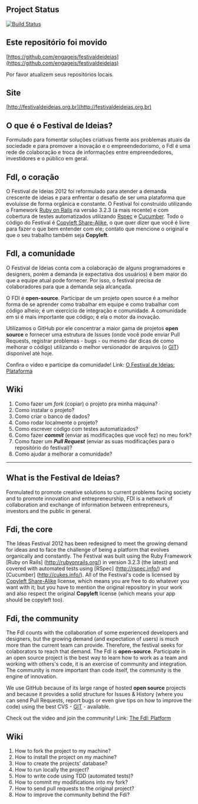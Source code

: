Project Status
------
[![Build Status](https://secure.travis-ci.org/softa/festivaldeideias.png?branch=master)](http://travis-ci.org/softa/festivaldeideias)

Este repositório foi movido
---------------------------
[https://github.com/engageis/festivaldeideias](https://github.com/engageis/festivaldeideias)

Por favor atualizem seus repositórios locais.


Site
----
[http://festivaldeideias.org.br](http://festivaldeideias.org.br)


O que é o Festival de Ideias?
-----------------------------

Formulado para fomentar soluções criativas frente aos problemas atuais da sociedade e para
promover a inovação e o empreendedorismo, o FdI é uma rede de colaboração e troca de
informações entre empreendedores, investidores e o público em geral.


FdI, o coração
--------------

O Festival de Ideias 2012 foi reformulado para atender a demanda crescente de ideias
e para enfrentar o desafio de ser uma plataforma que evoluísse de forma orgânica e constante.
O Festival foi construído utilizando o Framework [Ruby on Rails](http://rubyonrails.com.br/) na 
versão 3.2.3 (a mais recente) e com cobertura de testes automatizados utilizando [Rspec](http://rspec.info/) e [Cucumber](http://cukes.info/).
Todo o código do Festival é [Copyleft Share-Alike](http://pt.wikipedia.org/wiki/Copyleft), o que quer dizer que você é livre para fazer o que bem entender com ele; 
contato que mencione o original e que o seu trabalho também seja **Copyleft**.


FdI, a comunidade
-----------------

O Festival de Ideias conta com a colaboração de alguns programadores e designers, porém a demanda (e expectativa dos usuários) é bem maior do que a equipe
atual pode fornecer. Por isso, o festival precisa de colaboradores para que a demanda seja alcançada.

O FDI é **open-source**. Participar de um projeto open source é a melhor forma de se aprender como trabalhar em equipe e como trabalhar com código alheio; é um
exercício de integração e comunidade. A comunidade em si é mais importante que código; é ela o motor da inovação.

Utilizamos o GitHub por ele concentrar a maior gama de projetos **open source** e fornecer uma estrutura de Issues (onde você pode enviar Pull Requests, registrar
problemas - bugs - ou mesmo dar dicas de como melhorar o código) utilizando o melhor versionador de arquivos (o [GIT](http://pt.wikipedia.org/wiki/Git)) disponível
até hoje. 

Confira o vídeo e participe da comunidade!
Link: [O Festival de Ideias: Plataforma](http://www.youtube.com/embed/MX2ArQiavHU)


Wiki
----

1. Como fazer um *fork* (copiar) o projeto pra minha máquina?
2. Como instalar o projeto?
3. Como criar o banco de dados?
4. Como rodar localmente o projeto?
5. Como escrever código com testes automatizados?
6. Como fazer *__commit__* (enviar as modificações que você fez) no meu fork?
7. Como fazer um *__Pull Request__* (enviar as suas modificações para o repositório do festival)?
8. Como ajudar a melhorar a comunidade?







------------------------------


What is the Festival de Ideias?
-------------------------------
Formulated to promote creative solutions to current problems facing society and to 
promote innovation and entrepreneurship, FDI is a network of collaboration and exchange
of information between entrepreneurs, investors and the public in general.


Fdi, the core
-------------

The Ideas Festival 2012 has been redesigned to meet the growing demand for ideas and to face the challenge
of being a platform that evolves organically and constantly. The Festival was built using the Ruby Framework [Ruby on Rails] (http://rubyonrails.org/)
in version 3.2.3 (the latest) and covered with automated tests using [RSpec] (http://rspec.info/) and [Cucumber] (http://cukes.info/). 
All of the Festival's code is licensed by [Copyleft Share-Alike](http://en.wikipedia.org/wiki/Copyleft) license, which means you are free to do whatever you want with it; 
but you have to mention the original repository in your work and also respect the original **Copyleft** license (which means your app should be copyleft too).


Fdi, the community
------------------

The FdI counts with the collaboration of some experienced developers and designers, but the growing demand (and expectation of users)
is much more than the current team can provide. Therefore, the festival seeks for colaborators to reach that demand.
The FdI is **open-source**. Participate in an open source project is the best way to learn how to work as a team and working with others's code, it is an
exercise of community and integration. The community is more important than code itself, the community is the engine of innovation.

We use GitHub because of its large range of hosted **open source** projects and because it provides a solid structure for Issues & History (where you can send Pull Requests,
report bugs or even give tips on how to improve the code) using the best CVS - [GIT](http://pt.wikipedia.org/wiki/Git) - available.

Check out the video and join the community!
Link: [The FdI: Platform](http://www.youtube.com/embed/MX2ArQiavHU)


Wiki
----

1. How to fork the project to my machine?
2. How to install the project on my machine?
3. How to create the projects' database?
4. How to run locally the project?
5. How to write code using TDD (automated tests)?
6. How to commit my modifications into my fork?
7. How to send pull requests to the original project?
8. How to improve the community behind the Fdi?

